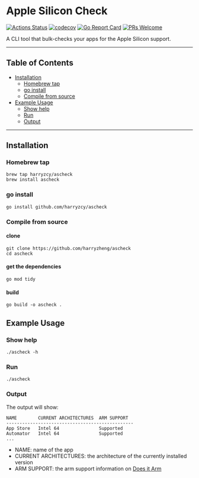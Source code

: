 # Apple Silicon Check

[![Actions Status](https://github.com/harryzcy/ascheck/workflows/CI/badge.svg)](https://github.com/harryzcy/ascheck/actions)
[![codecov](https://codecov.io/gh/harryzcy/ascheck/branch/main/graph/badge.svg)](https://codecov.io/gh/harryzcy/ascheck)
[![Go Report Card](https://goreportcard.com/badge/github.com/harryzcy/ascheck)](https://goreportcard.com/report/github.com/harryzcy/ascheck)
[![PRs Welcome](https://img.shields.io/badge/PRs-welcome-brightgreen.svg?style=flat)](http://makeapullrequest.com)

A CLI tool that bulk-checks your apps for the Apple Silicon support.

---

## Table of Contents

- [Installation](#installation)
  - [Homebrew tap](#homebrew-tap)
  - [go install](#go-install)
  - [Compile from source](#compile-from-source)
- [Example Usage](#example-usage)
  - [Show help](#show-help)
  - [Run](#run)
  - [Output](#output)

---

## Installation

### Homebrew tap

```shell
brew tap harryzcy/ascheck
brew install ascheck
```

### go install

```shell
go install github.com/harryzcy/ascheck
```

### Compile from source

#### clone

```shell
git clone https://github.com/harryzheng/ascheck
cd ascheck
```

#### get the dependencies

```shell
go mod tidy
```

#### build

```shell
go build -o ascheck .
```

## Example Usage

### Show help

```shell
./ascheck -h
```

### Run

```shell
./ascheck
```

### Output

The output will show:

```shell
NAME        CURRENT ARCHITECTURES  ARM SUPPORT
------------------------------------------------
App Store   Intel 64               Supported
Automator   Intel 64               Supported
...
```

- NAME: name of the app
- CURRENT ARCHITECTURES: the architecture of the currently installed version
- ARM SUPPORT: the arm support information on [Does it Arm](https://github.com/ThatGuySam/doesitarm)
